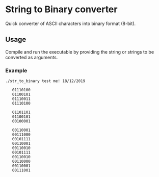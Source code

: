 # String to Binary converter

Quick converter of ASCII characters into binary format (8-bit).

## Usage
Compile and run the executable by providing the string or strings to be converted as arguments.

### Example

```
./str_to_binary test me! 18/12/2019

   01110100
   01100101
   01110011
   01110100

   01101101
   01100101
   00100001

   00110001
   00111000
   00101111
   00110001
   00110010
   00101111
   00110010
   00110000
   00110001
   00111001
```
